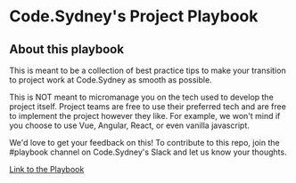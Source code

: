 # Code.Sydney's Project Playbook

## About this playbook

This is meant to be a collection of best practice tips to make your transition to project work at Code.Sydney as smooth as possible. 

This is NOT meant to micromanage you on the tech used to develop the project itself. Project teams are free to use their preferred tech and are free to implement the project however they like. For example, we won't mind if you choose to use Vue, Angular, React, or even vanilla javascript.

We'd love to get your feedback on this! To contribute to this repo, join the #playbook channel on Code.Sydney's Slack and let us know your thoughts.

[Link to the Playbook](https://github.com/codesydney/code-sydney-playbook)
